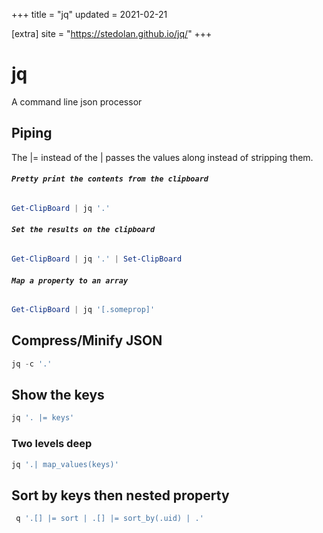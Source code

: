 +++
title = "jq"
updated = 2021-02-21

[extra]
site = "https://stedolan.github.io/jq/"
+++

# jq
A command line json processor

## Piping
The |= instead of the | passes the values along instead of stripping them.


###### **`Pretty print the contents from the clipboard`**
```powershell
Get-ClipBoard | jq '.'
```

###### **`Set the results on the clipboard`**
```powershell
Get-ClipBoard | jq '.' | Set-ClipBoard
```

###### **`Map a property to an array`**
```powershell
Get-ClipBoard | jq '[.someprop]'
```

## Compress/Minify JSON
```powershell
jq -c '.'
```

## Show the keys
```powershell
jq '. |= keys'
```

### Two levels deep
```powershell
jq '.| map_values(keys)'
```

## Sort by keys then nested property
```powershell
 q '.[] |= sort | .[] |= sort_by(.uid) | .'
```